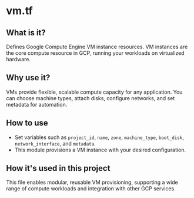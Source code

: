 # vm.tf

## What is it?
Defines Google Compute Engine VM instance resources. VM instances are the core compute resource in GCP, running your workloads on virtualized hardware.

## Why use it?
VMs provide flexible, scalable compute capacity for any application. You can choose machine types, attach disks, configure networks, and set metadata for automation.

## How to use
- Set variables such as `project_id`, `name`, `zone`, `machine_type`, `boot_disk`, `network_interface`, and `metadata`.
- This module provisions a VM instance with your desired configuration.

## How it's used in this project
This file enables modular, reusable VM provisioning, supporting a wide range of compute workloads and integration with other GCP services.

